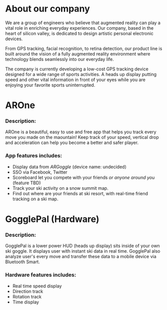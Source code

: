 # About our company

We are a group of engineers who believe that augmented reality can play a vital role in enriching everyday experiences. Our company, based in the heart of silicon valley, is dedicated to design artistic personal electronic devices.

From GPS tracking, facial recognition, to retina detection, our product line is built around the vision of a fully augmented reality environment where technology blends seamlessly into our everyday life.

The company is currently developing a low-cost GPS tracking device designed for a wide range of sports activities. A heads up display putting speed and other vital information in front of your eyes while you are enjoying your favorite sports uninterrupted.



# AROne


### Description:
AROne is a beautiful, easy to use and free app that helps you track every move you made on the maountain!
Keep track of your speed, vertical drop and acceleration can help you become a better and safer player.

### App features includes:

* Display data from *ARGoggle* (device name: undecided)
* SSO via Facebook, Twitter
* Scoreboard let you compete with your friends *or anyone around you* (feature TBD)
* Track your ski activity on a snow summit map.  
* Find out where are your friends at ski resort, with real-time friend tracking on a ski map.



# GogglePal (Hardware)


### Description:
GogglePal is a lower power HUD (heads up display) sits inside of your own ski goggle.  It displays user with instant ski data in real time.  GogglePal also analyze user's every move and transfer these data to a mobile device via Bluetooth Smart.

### Hardware features includes:

* Real time speed display
* Direction track
* Rotation track
* Time display

